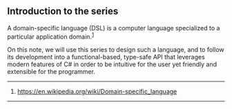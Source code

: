 ## Introduction to the series

A domain-specific language (DSL) is a computer language specialized to a particular application domain.<sup id="1">[1](#ft1)</sup>

On this note, we will use this series to design such a language, and to follow its development into a functional-based, type-safe API that leverages modern features of C# in order to be intuitive for the user yet friendly and extensible for the programmer.

 ---

1. <span id="ft1"></span> https://en.wikipedia.org/wiki/Domain-specific_language

 ---